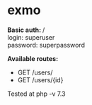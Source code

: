 # exmo
<b>Basic auth: </b> /</br>
login: superuser </br>
password: superpassword

<b>Available routes: </b>
<ul>
  <li>GET /users/</li>
  <li>GET /users/{id}</li>
</ul>

Tested at php -v 7.3

